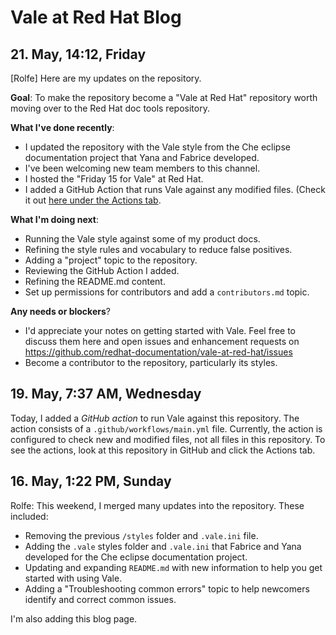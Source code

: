 # Vale at Red Hat Blog
<!-- vale off -->
## 21. May, 14:12, Friday

[Rolfe] Here are my updates on the repository.

**Goal**: To make the repository become a "Vale at Red Hat" repository worth moving over to the Red Hat doc tools repository.

**What I've done recently**:
- I updated the repository with the Vale style from the Che eclipse documentation project that Yana and Fabrice developed.
- I've been welcoming new team members to this channel.
- I hosted the "Friday 15 for Vale" at Red Hat.
- I added a GitHub Action that runs Vale against any modified files. (Check it out [here under the Actions tab](https://github.com/redhat-documentation/vale-at-red-hat/actions).

**What I'm doing next**:
- Running the  Vale style against some of my product docs.
- Refining the style rules and vocabulary to reduce false positives.
- Adding a "project"  topic to the repository.
- Reviewing the GitHub Action I added.
- Refining the README.md content.
- Set up permissions for contributors and add a `contributors.md` topic.

**Any needs or blockers**?
- I'd appreciate your notes on getting started with Vale. Feel free to discuss them here and open issues and enhancement requests on https://github.com/redhat-documentation/vale-at-red-hat/issues
- Become a contributor to the repository, particularly its styles.

## 19. May, 7:37 AM, Wednesday

Today, I added a _GitHub action_ to run Vale against this repository. The action consists of a `.github/workflows/main.yml` file. Currently, the action is configured to check new and modified files, not all files in this repository. To see the actions, look at this repository in GitHub and click the Actions tab.


## 16. May, 1:22 PM, Sunday

Rolfe: This weekend, I merged many updates into the repository. These included:
- Removing the previous `/styles` folder and `.vale.ini` file.
- Adding the `.vale` styles folder and `.vale.ini` that Fabrice and Yana developed for the Che eclipse documentation project.
- Updating and expanding `README.md` with new information to help you get started with using Vale.
- Adding a "Troubleshooting common errors" topic to help newcomers identify and correct common issues.

I'm also adding this blog page.

